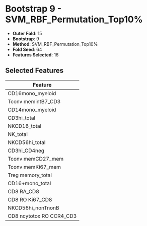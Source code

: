 # Bootstrap 9 - SVM_RBF_Permutation_Top10%

- **Outer Fold**: 15
- **Bootstrap**: 9
- **Method**: SVM_RBF_Permutation_Top10%
- **Fold Seed**: 64
- **Features Selected**: 16

## Selected Features

| Feature |
|---------|
| CD16mono_myeloid |
| Tconv memintB7_CD3 |
| CD14mono_myeloid |
| CD3hi_total |
| NKCD16_total |
| NK_total |
| NKCD56hi_total |
| CD3hi_CD4neg |
| Tconv memCD27_mem |
| Tconv memKi67_mem |
| Treg memory_total |
| CD16+mono_total |
| CD8 RA_CD8 |
| CD8 RO Ki67_CD8 |
| NKCD56hi_nonTnonB |
| CD8 ncytotox RO CCR4_CD3 |
